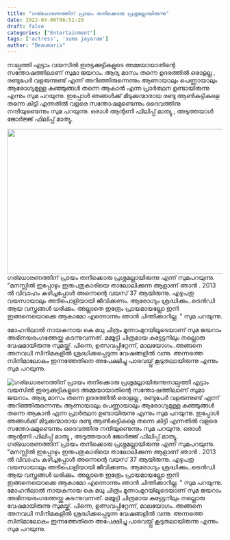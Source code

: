 ```yaml
---
title: "ഗര്ഭധാരണത്തിന് പ്രായം തനിക്കൊരു പ്രശ്നമല്ലായിരുന്നു"
date: 2022-04-06T06:51:29
draft: false
categories: ["Entertainment"]
tags: ['actress', 'suma jayaram']
author: "Beaumaris"
---
```


നാല്പത്തി എട്ടാം വയസിൽ ഇരട്ടക്കുട്ടികളുടെ അമ്മയായാതിന്റെ സന്തോഷത്തിലാണ് സുമാ ജയറാം. ആദ്യ മാസം തന്നെ ഉദരത്തിൽ ഒരാളല്ല , രണ്ടുപേർ വളരുന്നുണ്ട് എന്ന് അറിഞ്ഞിരുന്നെന്നും ആണായാലും പെണ്ണായാലും ആരോഗ്യമുള്ള കുഞ്ഞുങ്ങൾ തന്നെ ആകാൻ എന്ന പ്രാർത്ഥന ഉണ്ടായിരുന്നു എന്നും സുമ പറയുന്നു. ഇപ്പോൾ ഞങ്ങൾക്ക് മിടുക്കന്മാരായ രണ്ടു ആൺകുട്ടികളെ തന്നെ കിട്ടി എന്നതിൽ വളരെ സന്തോഷമുണ്ടെന്നും ദൈവത്തിനു നന്ദിയുണ്ടെന്നും സുമ പറയുന്നു. ഒരാൾ ആന്റണി ഫിലിപ്പ് മാത്യു , അടുത്തയാൾ ജോർജ്ജ് ഫിലിപ്പ് മാത്യു.

<img class="size-full wp-image-328573 aligncenter" src="https://cdn.boolokam.com/articles/2022/04/mmhmh.jpg" alt="" width="600" height="338" />ഗര്ഭധാരണത്തിന് പ്രായം തനിക്കൊരു പ്രശ്നമല്ലായിരുന്നു എന്ന് സുമപറയുന്നു. "മനസ്സിൽ ഇപ്പോഴും ഇരുപതുകാരിയെ താലോലിക്കുന്ന ആളാണ് ഞാൻ . 2013 ൽ വിവാഹം കഴിച്ചപ്പോൾ അന്നെന്റെ വയസ് 37 ആയിരുന്നു. എഴുപതു വയസായാലും അടിപൊളിയായി ജീവിക്കണം. ആരോഗ്യം ശ്രദ്ധിക്കും..ട്രെൻഡി ആയ വസ്ത്രങ്ങൾ ധരിക്കും. അല്ലാതെ ഇത്രേം പ്രായമായല്ലോ ഇനി ഇങ്ങനെയൊക്കെ ആകാമോ എന്നൊന്നും ഞാൻ ചിന്തിക്കാറില്ല. " സുമ പറയുന്നു.

മോഹൻലാൽ നായകനായ കെ മധു ചിത്രം മൂന്നാംമുറയിലൂടെയാണ് സുമ ജയറാം അഭിനയരംഗത്തേയ്ക്കു കടന്നുവന്നത്. മമ്മൂട്ടി ചിത്രമായ കുട്ടേട്ടനിലും നല്ലൊരു വേഷമായിരുന്നു സുമയ്ക്ക്. പിന്നെ, ഉത്സവപ്പിറ്റേന്ന്, മാലയോഗം..അങ്ങനെ അനവധി സിനിമകളിൽ ശ്രദ്ധിക്കപ്പെടുന്ന വേഷങ്ങളിൽ വന്നു. അന്നത്തെ സിനിമാലോകം ഇന്നത്തേതിനെ അപേക്ഷിച്ചു പാരവയ്പ്പ് കൂടുതലായിരുന്നു എന്നും സുമ പറയുന്നു.


![ഗര്ഭധാരണത്തിന് പ്രായം തനിക്കൊരു പ്രശ്നമല്ലായിരുന്നു](https://cdn.boolokam.com/articles/2022/04/mmhmh.jpg)നാല്പത്തി എട്ടാം വയസിൽ ഇരട്ടക്കുട്ടികളുടെ അമ്മയായാതിന്റെ സന്തോഷത്തിലാണ് സുമാ ജയറാം. ആദ്യ മാസം തന്നെ ഉദരത്തിൽ ഒരാളല്ല , രണ്ടുപേർ വളരുന്നുണ്ട് എന്ന് അറിഞ്ഞിരുന്നെന്നും ആണായാലും പെണ്ണായാലും ആരോഗ്യമുള്ള കുഞ്ഞുങ്ങൾ തന്നെ ആകാൻ എന്ന പ്രാർത്ഥന ഉണ്ടായിരുന്നു എന്നും സുമ പറയുന്നു. ഇപ്പോൾ ഞങ്ങൾക്ക് മിടുക്കന്മാരായ രണ്ടു ആൺകുട്ടികളെ തന്നെ കിട്ടി എന്നതിൽ വളരെ സന്തോഷമുണ്ടെന്നും ദൈവത്തിനു നന്ദിയുണ്ടെന്നും സുമ പറയുന്നു. ഒരാൾ ആന്റണി ഫിലിപ്പ് മാത്യു , അടുത്തയാൾ ജോർജ്ജ് ഫിലിപ്പ് മാത്യു. ഗര്ഭധാരണത്തിന് പ്രായം തനിക്കൊരു പ്രശ്നമല്ലായിരുന്നു എന്ന് സുമപറയുന്നു. "മനസ്സിൽ ഇപ്പോഴും ഇരുപതുകാരിയെ താലോലിക്കുന്ന ആളാണ് ഞാൻ . 2013 ൽ വിവാഹം കഴിച്ചപ്പോൾ അന്നെന്റെ വയസ് 37 ആയിരുന്നു. എഴുപതു വയസായാലും അടിപൊളിയായി ജീവിക്കണം. ആരോഗ്യം ശ്രദ്ധിക്കും..ട്രെൻഡി ആയ വസ്ത്രങ്ങൾ ധരിക്കും. അല്ലാതെ ഇത്രേം പ്രായമായല്ലോ ഇനി ഇങ്ങനെയൊക്കെ ആകാമോ എന്നൊന്നും ഞാൻ ചിന്തിക്കാറില്ല. " സുമ പറയുന്നു. മോഹൻലാൽ നായകനായ കെ മധു ചിത്രം മൂന്നാംമുറയിലൂടെയാണ് സുമ ജയറാം അഭിനയരംഗത്തേയ്ക്കു കടന്നുവന്നത്. മമ്മൂട്ടി ചിത്രമായ കുട്ടേട്ടനിലും നല്ലൊരു വേഷമായിരുന്നു സുമയ്ക്ക്. പിന്നെ, ഉത്സവപ്പിറ്റേന്ന്, മാലയോഗം..അങ്ങനെ അനവധി സിനിമകളിൽ ശ്രദ്ധിക്കപ്പെടുന്ന വേഷങ്ങളിൽ വന്നു. അന്നത്തെ സിനിമാലോകം ഇന്നത്തേതിനെ അപേക്ഷിച്ചു പാരവയ്പ്പ് കൂടുതലായിരുന്നു എന്നും സുമ പറയുന്നു.
